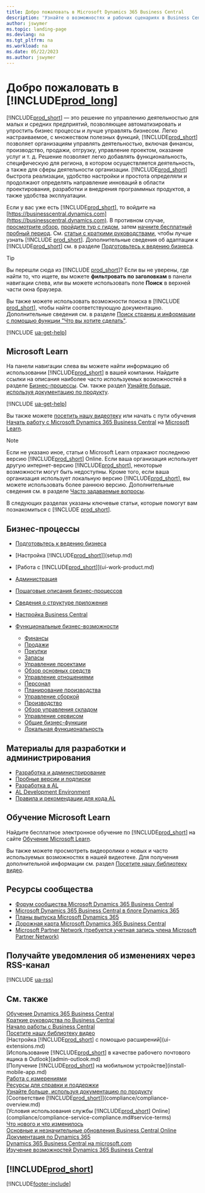 ```yaml
---
title: Добро пожаловать в Microsoft Dynamics 365 Business Central
description: 'Узнайте о возможностях и рабочих сценариях в Business Central, которые помогают компаниям управлять своим бизнесом, включая финансы, производство, продажи, доставку, управление проектами, услуги и многое другое.'
author: jswymer
ms.topic: landing-page
ms.devlang: na
ms.tgt_pltfrm: na
ms.workload: na
ms.date: 05/22/2023
ms.author: jswymer
---
```

# Добро пожаловать в [!INCLUDE[prod_long](includes/prod_long.md)]

[!INCLUDE[prod_short](includes/prod_short.md)] — это решение по управлению деятельностью для малых и средних предприятий, позволяющее автоматизировать и упростить бизнес процессы и лучше управлять бизнесом. Легко настраиваемое, с множеством полезных функций, [!INCLUDE[prod_short](includes/prod_short.md)] позволяет организациям управлять деятельностью, включая финансы, производство, продажи, отгрузку, управление проектом, оказание услуг и т. д. Решение позволяет легко добавлять функциональность, специфическую для региона, в котором осуществляется деятельность, а также для сферы деятельности организации. [!INCLUDE[prod_short](includes/prod_short.md)] быстрота реализации, удобство настройки и простота определяли и продолжают определять направление инноваций в области проектирования, разработки и внедрения программных продуктов, а также удобства эксплуатации.  

Если у вас уже есть [!INCLUDE[prod_short](includes/prod_short.md)], то войдите на [https://businesscentral.dynamics.com](https://businesscentral.dynamics.com). В противном случае, [просмотрите обзор](https://dynamics.microsoft.com/business-central/overview/), [пройдите тур с гидом](https://dynamics.microsoft.com/en-us/guidedtour/dynamics/business-central/1/1), затем [начните бесплатный пробный период](trial-signup.md). См. [статьи с краткими руководствами](quick-start-business-central.md), чтобы лучше узнать [!INCLUDE [prod_short](includes/prod_short.md)]. Дополнительные сведения об адаптации к [!INCLUDE[prod_short](includes/prod_short.md)] см. в разделе [Подготовьтесь к ведению бизнеса](ui-get-ready-business.md).  

> [!TIP]
> Вы перешли сюда из [!INCLUDE [prod_short](includes/prod_short.md)]? Если вы не уверены, где найти то, что ищете, вы можете **фильтровать по заголовкам** в панели навигации слева, или вы можете использовать поле **Поиск** в верхней части окна браузера.  
>
> Вы также можете использовать возможности поиска в [!INCLUDE [prod_short](includes/prod_short.md)], чтобы найти соответствующую документацию. Дополнительные сведения см. в разделе [Поиск страниц и информации с помощью функции "Что вы хотите сделать"](ui-search.md).

[!INCLUDE [ua-get-help](includes/ua-get-help.md)]

## Microsoft Learn

На панели навигации слева вы можете найти информацию об использовании [!INCLUDE[prod_short](includes/prod_short.md)] в вашей компании. Найдите ссылки на описания наиболее часто используемых возможностей в разделе [Бизнес-процессы](#business-processes). См. также раздел [Узнайте больше, используя документацию по продукту](product-help-and-support.md#learn-more-using-the-product-documentation).

[!INCLUDE [ua-get-help](includes/ua-get-help.md)]

Вы также можете [посетить нашу видеотеку](across-videos.md) или начать с пути обучения [Начать работу с Microsoft Dynamics 365 Business Central](/training/paths/get-started-dynamics-365-business-central/) на [Microsoft Learn](/training/dynamics365/business-central?WT.mc_id=dyn365bc_landingpage-docs).  

> [!NOTE]
> Если не указано иное, статьи о Microsoft Learn отражают последнюю версию [!INCLUDE[prod_short](includes/prod_short.md)] Online. Если ваша организация использует другую интернет-версию [!INCLUDE[prod_short](includes/prod_short.md)], некоторые возможности могут быть недоступны. Кроме того, если ваша организация использует локальную версию [!INCLUDE[prod_short](includes/prod_short.md)], вы можете использовать более раннюю версию. Дополнительные сведения см. в разделе [Часто задаваемые вопросы](across-faq.yml).

В следующих разделах указаны ключевые статьи, которые помогут вам познакомиться с [!INCLUDE [prod_short](includes/prod_short.md)].  

## Бизнес-процессы

- [Подготовьтесь к ведению бизнеса](ui-get-ready-business.md)
- [Настройка [!INCLUDE[prod_short](includes/prod_short.md)]](setup.md)
- [Работа с [!INCLUDE[prod_short](includes/prod_short.md)]](ui-work-product.md)
- [Администрация](admin-setup-and-administration.md)
- [Пошаговые описания бизнес-процессов](walkthrough-business-process-walkthroughs.md)
- [Сведения о структуре приложения](design-details-application-design.md)
- [Настройка Business Central](ui-customizing-overview.md)
- [Функциональные бизнес-возможности](across-business-functionality.md)

  - [Финансы](finance.md)
  - [Продажи](sales-manage-sales.md)
  - [Покупки](purchasing-manage-purchasing.md)
  - [Запасы](inventory-manage-inventory.md)
  - [Управление проектами](projects-manage-projects.md)
  - [Обзор основных средств](fa-manage.md)
  - [Управление отношениями](marketing-relationship-management.md)
  - [Персонал](hr-manage-human-resources.md)
  - [Планирование производства](production-planning.md)
  - [Управление сборкой](assembly-assemble-items.md)
  - [Производство](production-manage-manufacturing.md)
  - [Обзор управления складом](design-details-warehouse-management.md)  
  - [Управление сервисом](service-service.md)
  - [Общие бизнес-функции](ui-across-business-areas.md)
  - [Локальная функциональность](about-localization.md)

## Материалы для разработки и администрирования

- [Разработка и администрирование](/dynamics365/business-central/dev-itpro/index)
- [Пробные версии и подписки](/dynamics365/business-central/dev-itpro/administration/trials-subscriptions)  
- [Разработка в AL](/dynamics365/business-central/dev-itpro/developer/devenv-dev-overview)
- [AL Development Environment](/dynamics365/business-central/dev-itpro/developer/devenv-reference-overview)
- [Правила и рекомендации для кода AL](/dynamics365/business-central/dev-itpro/compliance/apptest-overview)

## Обучение Microsoft Learn

Найдите бесплатное электронное обучение по [!INCLUDE[prod_short](includes/prod_short.md)] на сайте [Обучение Microsoft Learn](/training/dynamics365/business-central?WT.mc_id=dyn365bc_landingpage-docs).

Вы также можете просмотреть видеоролики о новых и часто используемых возможностях в нашей видеотеке. Для получения дополнительной информации см. раздел [Посетите нашу библиотеку видео](across-videos.md).  

## Ресурсы сообщества

- [Форум сообщества Microsoft Dynamics 365 Business Central](https://community.dynamics.com/forums/thread/?groupid=e78817ab-a926-4d31-96cc-aef040a4eb04)  
- [Microsoft Dynamics 365 Business Central в блоге Dynamics 365](https://cloudblogs.microsoft.com/dynamics365/it/product/business-central/)  
- [Планы выпуска Microsoft Dynamics 365](/dynamics365/release-plans/)  
- [Дорожная карта Microsoft Dynamics 365 Business Central](https://dynamics.microsoft.com/roadmap/business-central/)  
- [Microsoft Partner Network \(требуется учетная запись члена Microsoft Partner Network\)](https://mspartner.microsoft.com/en/us/windows/index.aspx)  

## Получайте уведомления об изменениях через RSS-канал

[!INCLUDE [ua-rss](includes/ua-rss.md)]  

## См. также

[Обучение Dynamics 365 Business Central](/training/dynamics365/business-central?WT.mc_id=dyn365bc_landingpage-docs)  
[Краткие руководства по Business Central](quick-start-business-central.md)  
[Начало работы с Business Central](ui-get-ready-business.md)  
[Посетите нашу библиотеку видео](across-videos.md)  
[Настройка [!INCLUDE[prod_short](includes/prod_short.md)] с помощью расширений](ui-extensions.md)  
[Использование [!INCLUDE[prod_short](includes/prod_short.md)] в качестве рабочего почтового ящика в Outlook](admin-outlook.md)  
[Получение [!INCLUDE[prod_short](includes/prod_short.md)] на мобильном устройстве](install-mobile-app.md)  
[Работа с измерениями](finance-dimensions.md)  
[Ресурсы для справки и поддержки](product-help-and-support.md)  
[Узнайте больше, используя документацию по продукту](product-help-and-support.md#learn-more-using-the-product-documentation)  
[Соответствие [!INCLUDE[prod_short](includes/prod_short.md)]](compliance/compliance-overview.md)  
[Условия использования службы [!INCLUDE[prod_short](includes/prod_short.md)] Online](compliance/compliance-service-compliance.md#service-terms)  
[Что нового и что изменилось](/dynamics365/business-central/dev-itpro/whatsnew/overview)  
[Основные и незначительные обновления Business Central Online](/dynamics365/business-central/dev-itpro/administration/update-rollout-timeline)  
[Документация по Dynamics 365](/dynamics365/)  
[Dynamics 365 Business Central на microsoft.com](https://dynamics.microsoft.com/business-central/overview/)  
[Изучение возможностей Dynamics 365 Business Central](https://dynamics.microsoft.com/business-central/capabilities/)  

## [!INCLUDE[prod_short](includes/free_trial_md.md)]

[!INCLUDE[footer-include](includes/footer-banner.md)]
